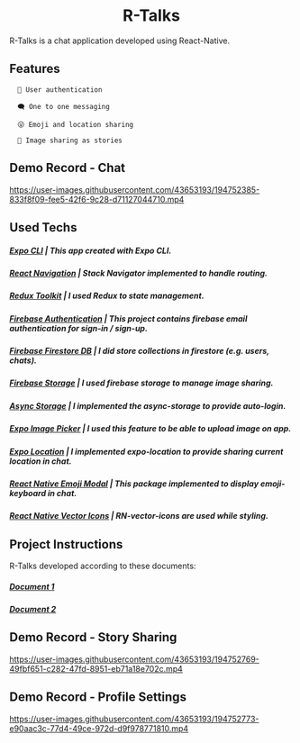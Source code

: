 

<h1 align="center">R-Talks</h1>
<p>R-Talks is a chat application developed using React-Native.</p>
<h2>Features</h2>

      🔑 User authentication 

      🗨️ One to one messaging

      😜 Emoji and location sharing

      📸 Image sharing as stories

<h2>Demo Record - Chat</h2>

https://user-images.githubusercontent.com/43653193/194752385-833f8f09-fee5-42f6-9c28-d71127044710.mp4

<h2>Used Techs</h2>

##### [Expo CLI](https://github.com/FurkanGundogan/RTalk-ChatApp-ReactNative/blob/master/Instructions1.pdf) | This app created with Expo CLI.
##### [React Navigation](https://github.com/FurkanGundogan/RTalk-ChatApp-ReactNative/blob/master/Instructions1.pdf) | Stack Navigator implemented to handle routing.
##### [Redux Toolkit](https://github.com/FurkanGundogan/RTalk-ChatApp-ReactNative/blob/master/Instructions1.pdf) | I used Redux to state management.
##### [Firebase Authentication](https://github.com/FurkanGundogan/RTalk-ChatApp-ReactNative/blob/master/Instructions1.pdf) | This project contains firebase email authentication for sign-in / sign-up.
##### [Firebase Firestore DB](https://github.com/FurkanGundogan/RTalk-ChatApp-ReactNative/blob/master/Instructions1.pdf) | I did store collections in firestore (e.g. users, chats).
##### [Firebase Storage](https://github.com/FurkanGundogan/RTalk-ChatApp-ReactNative/blob/master/Instructions1.pdf) | I used firebase storage to manage image sharing.
##### [Async Storage](https://github.com/FurkanGundogan/RTalk-ChatApp-ReactNative/blob/master/Instructions1.pdf) | I implemented the async-storage to provide auto-login.
##### [Expo Image Picker](https://github.com/FurkanGundogan/RTalk-ChatApp-ReactNative/blob/master/Instructions1.pdf) | I used this feature to be able to upload image on app.
##### [Expo Location](https://github.com/FurkanGundogan/RTalk-ChatApp-ReactNative/blob/master/Instructions1.pdf) | I implemented expo-location to provide sharing current location in chat.
##### [React Native Emoji Modal](https://github.com/FurkanGundogan/RTalk-ChatApp-ReactNative/blob/master/Instructions1.pdf) | This package implemented to display emoji-keyboard in chat.
##### [React Native Vector Icons](https://github.com/FurkanGundogan/RTalk-ChatApp-ReactNative/blob/master/Instructions1.pdf) | RN-vector-icons are used while styling.

<h2>Project Instructions</h2>
<p>R-Talks developed according to these documents:</p>

##### [Document 1](https://github.com/FurkanGundogan/RTalk-ChatApp-ReactNative/blob/master/Instructions1.pdf) 
      
##### [Document 2](https://github.com/FurkanGundogan/RTalk-ChatApp-ReactNative/blob/master/Instructions%202.pdf) 


<h2>Demo Record - Story Sharing</h2>

https://user-images.githubusercontent.com/43653193/194752769-49fbf651-c282-47fd-8951-eb71a18e702c.mp4

<h2>Demo Record - Profile Settings</h2>

https://user-images.githubusercontent.com/43653193/194752773-e90aac3c-77d4-49ce-972d-d9f978771810.mp4

